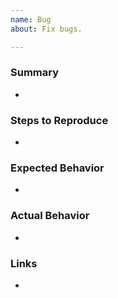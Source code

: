 ```yaml
---
name: Bug
about: Fix bugs.

---
```


### Summary

-

### Steps to Reproduce

-

### Expected Behavior

-

### Actual Behavior

-

### Links

-

